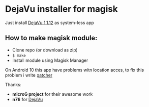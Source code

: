 # DejaVu installer for magisk

Just install [DejaVu 1.1.12](https://f-droid.org/en/packages/org.fitchfamily.android.dejavu/) as system-less app

## How to make magisk module:
- Clone repo (or download as zip)
- `$ make `  
- Install module using Magisk Manager

On Android 10 this app have problems witn location acces, to fix this problem i write [patcher](https://github.com/McPcholkin/runtime-permission_patcher)

Thanks:
- **microG project** for their awesome work  
- **n76** for [DejaVu](https://github.com/n76/DejaVu)

